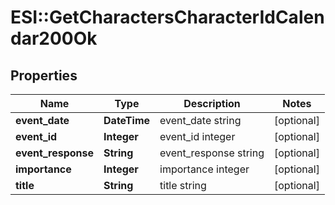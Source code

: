 # ESI::GetCharactersCharacterIdCalendar200Ok

## Properties
Name | Type | Description | Notes
------------ | ------------- | ------------- | -------------
**event_date** | **DateTime** | event_date string | [optional] 
**event_id** | **Integer** | event_id integer | [optional] 
**event_response** | **String** | event_response string | [optional] 
**importance** | **Integer** | importance integer | [optional] 
**title** | **String** | title string | [optional] 


